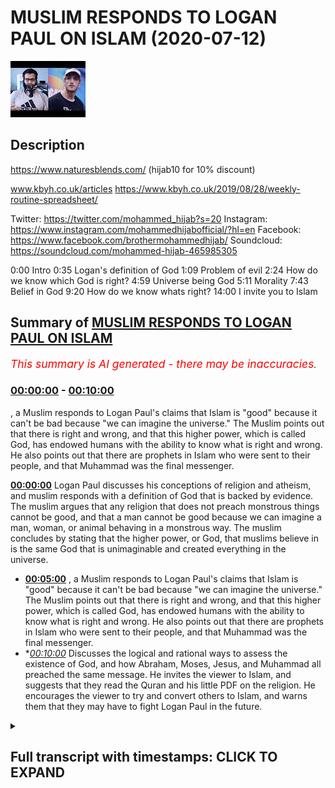 # MUSLIM RESPONDS TO LOGAN PAUL ON ISLAM (2020-07-12)

![alt MUSLIM RESPONDS TO LOGAN PAUL ON ISLAM](W7CdWzs8Lfg.jpg "MUSLIM RESPONDS TO LOGAN PAUL ON ISLAM")

## Description

https://www.naturesblends.com/ (hijab10 for 10% discount)

www.kbyh.co.uk/articles
https://www.kbyh.co.uk/2019/08/28/weekly-routine-spreadsheet/

Twitter: https://twitter.com/mohammed_hijab?s=20
Instagram: https://www.instagram.com/mohammedhijabofficial/?hl=en
Facebook: https://www.facebook.com/brothermohammedhijab/
Soundcloud: https://soundcloud.com/mohammed-hijab-465985305

0:00 Intro
0:35 Logan's definition of God
1:09 Problem of evil
2:24 How do we know which God is right?
4:59 Universe being God
5:11 Morality
7:43 Belief in God
9:20 How do we know whats right?
14:00 I invite you to Islam

## Summary of [MUSLIM RESPONDS TO LOGAN PAUL ON ISLAM](https://www.youtube.com/watch?v=W7CdWzs8Lfg)


*<span style="color:red; font-size:125%">This summary is AI generated - there may be inaccuracies</span>. [](/)*

### [00:00:00](https://www.youtube.com/watch?v=W7CdWzs8Lfg&t=0) - [00:10:00](https://www.youtube.com/watch?v=W7CdWzs8Lfg&t=600)

, a Muslim responds to Logan Paul's claims that Islam is "good" because it can't be bad because "we can imagine the universe." The Muslim points out that there is right and wrong, and that this higher power, which is called God, has endowed humans with the ability to know what is right and wrong. He also points out that there are prophets in Islam who were sent to their people, and that Muhammad was the final messenger.

**[00:00:00](https://www.youtube.com/watch?v=W7CdWzs8Lfg&t=0)** Logan Paul discusses his conceptions of religion and atheism, and muslim responds with a definition of God that is backed by evidence. The muslim argues that any religion that does not preach monstrous things cannot be good, and that a man cannot be good because we can imagine a man, woman, or animal behaving in a monstrous way. The muslim concludes by stating that the higher power, or God, that muslims believe in is the same God that is unimaginable and created everything in the universe.
* **[00:05:00](https://www.youtube.com/watch?v=W7CdWzs8Lfg&t=300)** , a Muslim responds to Logan Paul's claims that Islam is "good" because it can't be bad because "we can imagine the universe." The Muslim points out that there is right and wrong, and that this higher power, which is called God, has endowed humans with the ability to know what is right and wrong. He also points out that there are prophets in Islam who were sent to their people, and that Muhammad was the final messenger.
* **[00:10:00](https://www.youtube.com/watch?v=W7CdWzs8Lfg&t=600)* Discusses the logical and rational ways to assess the existence of God, and how Abraham, Moses, Jesus, and Muhammad all preached the same message. He invites the viewer to Islam, and suggests that they read the Quran and his little PDF on the religion. He encourages the viewer to try and convert others to Islam, and warns them that they may have to fight Logan Paul in the future.

<details><summary><h2>Full transcript with timestamps: CLICK TO EXPAND</h2></summary>

[0:00:00](https://youtu.be/W7CdWzs8Lfg?t=0) make sure that you try these supplements  
[0:00:03](https://youtu.be/W7CdWzs8Lfg?t=3) out there very very good very healthy  
[0:00:05](https://youtu.be/W7CdWzs8Lfg?t=5) natural and you can check the link in  
[0:00:09](https://youtu.be/W7CdWzs8Lfg?t=9) the description box that is nature's  
[0:00:11](https://youtu.be/W7CdWzs8Lfg?t=11) blend black seed oil and they have other  
[0:00:13](https://youtu.be/W7CdWzs8Lfg?t=13) things as well  
[0:00:14](https://youtu.be/W7CdWzs8Lfg?t=14) [Music]  
[0:00:19](https://youtu.be/W7CdWzs8Lfg?t=19) so I was watching this really  
[0:00:21](https://youtu.be/W7CdWzs8Lfg?t=21) interesting podcast from Logan pool and  
[0:00:22](https://youtu.be/W7CdWzs8Lfg?t=22) what he was talking about in that  
[0:00:24](https://youtu.be/W7CdWzs8Lfg?t=24) podcast was some of his conceptions  
[0:00:26](https://youtu.be/W7CdWzs8Lfg?t=26) about religion and I found it intriguing  
[0:00:27](https://youtu.be/W7CdWzs8Lfg?t=27) so I wanted to respond to it the first  
[0:00:30](https://youtu.be/W7CdWzs8Lfg?t=30) thing he says which I found really  
[0:00:31](https://youtu.be/W7CdWzs8Lfg?t=31) intriguing is how he defines what he  
[0:00:34](https://youtu.be/W7CdWzs8Lfg?t=34) believes in so he says III I think  
[0:00:36](https://youtu.be/W7CdWzs8Lfg?t=36) there's some sort of unimaginable thing  
[0:00:42](https://youtu.be/W7CdWzs8Lfg?t=42) that made us in this universe and  
[0:00:44](https://youtu.be/W7CdWzs8Lfg?t=44) everything around us and that for me is  
[0:00:46](https://youtu.be/W7CdWzs8Lfg?t=46) a great definition of God so that takes  
[0:00:48](https://youtu.be/W7CdWzs8Lfg?t=48) him firmly out of atheism and  
[0:00:50](https://youtu.be/W7CdWzs8Lfg?t=50) agnosticism and into at least deism or  
[0:00:52](https://youtu.be/W7CdWzs8Lfg?t=52) theism which is the idea of believing in  
[0:00:55](https://youtu.be/W7CdWzs8Lfg?t=55) God which is actually the position of at  
[0:00:57](https://youtu.be/W7CdWzs8Lfg?t=57) least ninety percent of the American  
[0:00:59](https://youtu.be/W7CdWzs8Lfg?t=59) population according to Pew Research now  
[0:01:02](https://youtu.be/W7CdWzs8Lfg?t=62) the questions that he had which was  
[0:01:03](https://youtu.be/W7CdWzs8Lfg?t=63) confused about was questions relating to  
[0:01:06](https://youtu.be/W7CdWzs8Lfg?t=66) the problem of evil the fact that in his  
[0:01:09](https://youtu.be/W7CdWzs8Lfg?t=69) words religion faith whatever you want  
[0:01:12](https://youtu.be/W7CdWzs8Lfg?t=72) to call it has has led to the deaths of  
[0:01:15](https://youtu.be/W7CdWzs8Lfg?t=75) too many people has led to the the  
[0:01:17](https://youtu.be/W7CdWzs8Lfg?t=77) trauma of too many children and I agree  
[0:01:19](https://youtu.be/W7CdWzs8Lfg?t=79) with a locum poll on that point religion  
[0:01:22](https://youtu.be/W7CdWzs8Lfg?t=82) has actually led to all of those things  
[0:01:23](https://youtu.be/W7CdWzs8Lfg?t=83) but just because religion has led to  
[0:01:26](https://youtu.be/W7CdWzs8Lfg?t=86) those things or the practitioners of  
[0:01:29](https://youtu.be/W7CdWzs8Lfg?t=89) particular religions have done those  
[0:01:31](https://youtu.be/W7CdWzs8Lfg?t=91) things it doesn't mean that said  
[0:01:32](https://youtu.be/W7CdWzs8Lfg?t=92) religions preach those things  
[0:01:34](https://youtu.be/W7CdWzs8Lfg?t=94) so listen differentiation here we have  
[0:01:36](https://youtu.be/W7CdWzs8Lfg?t=96) to differentiate between what religious  
[0:01:38](https://youtu.be/W7CdWzs8Lfg?t=98) people do in the name of religion and  
[0:01:40](https://youtu.be/W7CdWzs8Lfg?t=100) what religions actually say and if you  
[0:01:43](https://youtu.be/W7CdWzs8Lfg?t=103) want to know what religions actually say  
[0:01:44](https://youtu.be/W7CdWzs8Lfg?t=104) you have to read and see as for us as  
[0:01:47](https://youtu.be/W7CdWzs8Lfg?t=107) Muslims it's very clear though we have  
[0:01:49](https://youtu.be/W7CdWzs8Lfg?t=109) bad press and there's lots of things  
[0:01:51](https://youtu.be/W7CdWzs8Lfg?t=111) being said about us the Quran makes it  
[0:01:53](https://youtu.be/W7CdWzs8Lfg?t=113) very clear that what was someone who  
[0:01:55](https://youtu.be/W7CdWzs8Lfg?t=115) kills one person is like killing all of  
[0:01:56](https://youtu.be/W7CdWzs8Lfg?t=116) humanity and the Prophet Muhammad told  
[0:01:59](https://youtu.be/W7CdWzs8Lfg?t=119) us that when I tell my hidden Lemire  
[0:02:02](https://youtu.be/W7CdWzs8Lfg?t=122) ahead yeah tell Jenna whoever kills a  
[0:02:04](https://youtu.be/W7CdWzs8Lfg?t=124) noncombatant non-believer will not smell  
[0:02:07](https://youtu.be/W7CdWzs8Lfg?t=127) the fragrance of heaven including women  
[0:02:10](https://youtu.be/W7CdWzs8Lfg?t=130) and children which in another hadith he  
[0:02:11](https://youtu.be/W7CdWzs8Lfg?t=131) says so despite the  
[0:02:13](https://youtu.be/W7CdWzs8Lfg?t=133) that many religious practitioners act in  
[0:02:15](https://youtu.be/W7CdWzs8Lfg?t=135) monstrous ways it doesn't necessitate  
[0:02:17](https://youtu.be/W7CdWzs8Lfg?t=137) that those religions themselves preach  
[0:02:20](https://youtu.be/W7CdWzs8Lfg?t=140) monstrous things and I think that's an  
[0:02:22](https://youtu.be/W7CdWzs8Lfg?t=142) important crucial differentiation yeah I  
[0:02:24](https://youtu.be/W7CdWzs8Lfg?t=144) I'm not sure I can fully wrap my head  
[0:02:27](https://youtu.be/W7CdWzs8Lfg?t=147) around so many people telling me  
[0:02:30](https://youtu.be/W7CdWzs8Lfg?t=150) different things about their God another  
[0:02:32](https://youtu.be/W7CdWzs8Lfg?t=152) thing he said is that there's so many  
[0:02:34](https://youtu.be/W7CdWzs8Lfg?t=154) different gods and how do we know which  
[0:02:36](https://youtu.be/W7CdWzs8Lfg?t=156) one is the right one well the one you  
[0:02:37](https://youtu.be/W7CdWzs8Lfg?t=157) defined is the right one  
[0:02:39](https://youtu.be/W7CdWzs8Lfg?t=159) you see this is very important you know  
[0:02:40](https://youtu.be/W7CdWzs8Lfg?t=160) you have already Intuit it yeah through  
[0:02:44](https://youtu.be/W7CdWzs8Lfg?t=164) intuition yeah inherently as you put it  
[0:02:47](https://youtu.be/W7CdWzs8Lfg?t=167) in another place in your podcast you  
[0:02:49](https://youtu.be/W7CdWzs8Lfg?t=169) have you have an inherent idea of what  
[0:02:51](https://youtu.be/W7CdWzs8Lfg?t=171) God is the higher power which is  
[0:02:53](https://youtu.be/W7CdWzs8Lfg?t=173) unimaginable that created us in the  
[0:02:54](https://youtu.be/W7CdWzs8Lfg?t=174) universe you put it perfectly I couldn't  
[0:02:57](https://youtu.be/W7CdWzs8Lfg?t=177) have said it any better way that creates  
[0:02:59](https://youtu.be/W7CdWzs8Lfg?t=179) a God that we believe in now this is  
[0:03:01](https://youtu.be/W7CdWzs8Lfg?t=181) backed by evidence there's many people  
[0:03:03](https://youtu.be/W7CdWzs8Lfg?t=183) there was a there was a 2011 study that  
[0:03:06](https://youtu.be/W7CdWzs8Lfg?t=186) was that shows that children that are  
[0:03:09](https://youtu.be/W7CdWzs8Lfg?t=189) born with this belief in a higher power  
[0:03:11](https://youtu.be/W7CdWzs8Lfg?t=191) now when they're this is in 2011 by  
[0:03:14](https://youtu.be/W7CdWzs8Lfg?t=194) Justin Berra in the Oxford or  
[0:03:15](https://youtu.be/W7CdWzs8Lfg?t=195) anthropological society that people are  
[0:03:18](https://youtu.be/W7CdWzs8Lfg?t=198) born with this belief you have that  
[0:03:19](https://youtu.be/W7CdWzs8Lfg?t=199) belief you've expressed that belief the  
[0:03:21](https://youtu.be/W7CdWzs8Lfg?t=201) question is do we believe yeah that the  
[0:03:24](https://youtu.be/W7CdWzs8Lfg?t=204) higher power is a man is it conceivable  
[0:03:27](https://youtu.be/W7CdWzs8Lfg?t=207) that without socialization that we  
[0:03:29](https://youtu.be/W7CdWzs8Lfg?t=209) believe that Jesus is God for the sake  
[0:03:31](https://youtu.be/W7CdWzs8Lfg?t=211) of anger that's the Christian narrative  
[0:03:33](https://youtu.be/W7CdWzs8Lfg?t=213) that Jesus is God could you imagine a  
[0:03:36](https://youtu.be/W7CdWzs8Lfg?t=216) child being born believing there's a  
[0:03:38](https://youtu.be/W7CdWzs8Lfg?t=218) person called Jesus Christ and not only  
[0:03:40](https://youtu.be/W7CdWzs8Lfg?t=220) that there's a person called Jesus  
[0:03:41](https://youtu.be/W7CdWzs8Lfg?t=221) Christ that he's God but not only that  
[0:03:43](https://youtu.be/W7CdWzs8Lfg?t=223) he's God by he's part of a Trinity that  
[0:03:45](https://youtu.be/W7CdWzs8Lfg?t=225) the father is God the Son is God and the  
[0:03:46](https://youtu.be/W7CdWzs8Lfg?t=226) Holy Spirit is God and all three are God  
[0:03:48](https://youtu.be/W7CdWzs8Lfg?t=228) all three persons are one person and all  
[0:03:52](https://youtu.be/W7CdWzs8Lfg?t=232) three persons are one and that that is  
[0:03:55](https://youtu.be/W7CdWzs8Lfg?t=235) God is that something you think without  
[0:03:56](https://youtu.be/W7CdWzs8Lfg?t=236) socialization that people would be would  
[0:03:59](https://youtu.be/W7CdWzs8Lfg?t=239) come about with I don't think so the  
[0:04:02](https://youtu.be/W7CdWzs8Lfg?t=242) idea is what you said the definition of  
[0:04:04](https://youtu.be/W7CdWzs8Lfg?t=244) God is the unimaginable to put it in  
[0:04:08](https://youtu.be/W7CdWzs8Lfg?t=248) your thing that created us in the  
[0:04:09](https://youtu.be/W7CdWzs8Lfg?t=249) universe which is not a man because it  
[0:04:11](https://youtu.be/W7CdWzs8Lfg?t=251) can't be a man because a man is created  
[0:04:13](https://youtu.be/W7CdWzs8Lfg?t=253) it can't be a woman  
[0:04:15](https://youtu.be/W7CdWzs8Lfg?t=255) it can't be a child it can't be a it  
[0:04:18](https://youtu.be/W7CdWzs8Lfg?t=258) can't be something which dies because  
[0:04:20](https://youtu.be/W7CdWzs8Lfg?t=260) God can't die God can't rests you see  
[0:04:22](https://youtu.be/W7CdWzs8Lfg?t=262) the idea the question of different gods  
[0:04:25](https://youtu.be/W7CdWzs8Lfg?t=265) which God to choose from is the God  
[0:04:26](https://youtu.be/W7CdWzs8Lfg?t=266) you already know is exists the the one  
[0:04:29](https://youtu.be/W7CdWzs8Lfg?t=269) that you have mentioned the one who's  
[0:04:31](https://youtu.be/W7CdWzs8Lfg?t=271) unimaginable thing that created us in  
[0:04:33](https://youtu.be/W7CdWzs8Lfg?t=273) the universe that's the right one now  
[0:04:35](https://youtu.be/W7CdWzs8Lfg?t=275) the first thing to do  
[0:04:36](https://youtu.be/W7CdWzs8Lfg?t=276) because you've said that there's so many  
[0:04:37](https://youtu.be/W7CdWzs8Lfg?t=277) different notions of God how do you know  
[0:04:40](https://youtu.be/W7CdWzs8Lfg?t=280) which is the right one anything which  
[0:04:41](https://youtu.be/W7CdWzs8Lfg?t=281) doesn't fit that paradigm which is your  
[0:04:43](https://youtu.be/W7CdWzs8Lfg?t=283) paradigm yeah  
[0:04:45](https://youtu.be/W7CdWzs8Lfg?t=285) cannot be good yeah you dis your  
[0:04:47](https://youtu.be/W7CdWzs8Lfg?t=287) definition anything that doesn't fit  
[0:04:48](https://youtu.be/W7CdWzs8Lfg?t=288) this cannot be good so a man can't be  
[0:04:50](https://youtu.be/W7CdWzs8Lfg?t=290) good because we can imagine a man a  
[0:04:52](https://youtu.be/W7CdWzs8Lfg?t=292) woman can't be good because we can  
[0:04:54](https://youtu.be/W7CdWzs8Lfg?t=294) imagine a woman a an animal can't be  
[0:04:57](https://youtu.be/W7CdWzs8Lfg?t=297) good the universe which are the people  
[0:05:00](https://youtu.be/W7CdWzs8Lfg?t=300) who believe good stuff they talk to the  
[0:05:01](https://youtu.be/W7CdWzs8Lfg?t=301) universe I do which we're gonna come to  
[0:05:03](https://youtu.be/W7CdWzs8Lfg?t=303) can't be good because we can imagine the  
[0:05:06](https://youtu.be/W7CdWzs8Lfg?t=306) universe and the universe was itself a  
[0:05:09](https://youtu.be/W7CdWzs8Lfg?t=309) created thing we're gonna come to this I  
[0:05:11](https://youtu.be/W7CdWzs8Lfg?t=311) think I think the universally accepted  
[0:05:14](https://youtu.be/W7CdWzs8Lfg?t=314) definition of good is like you know  
[0:05:16](https://youtu.be/W7CdWzs8Lfg?t=316) right and wrong you know and something's  
[0:05:19](https://youtu.be/W7CdWzs8Lfg?t=319) right morality general morality we wrap  
[0:05:21](https://youtu.be/W7CdWzs8Lfg?t=321) so you say which is really interesting  
[0:05:23](https://youtu.be/W7CdWzs8Lfg?t=323) because you have a moral position this  
[0:05:25](https://youtu.be/W7CdWzs8Lfg?t=325) is very fine moral position you say you  
[0:05:28](https://youtu.be/W7CdWzs8Lfg?t=328) know what's right and wrong and you can  
[0:05:31](https://youtu.be/W7CdWzs8Lfg?t=331) know what's right and wrong but once  
[0:05:33](https://youtu.be/W7CdWzs8Lfg?t=333) again how do you know you're gonna say  
[0:05:34](https://youtu.be/W7CdWzs8Lfg?t=334) it's kind of it like intuited in the  
[0:05:36](https://youtu.be/W7CdWzs8Lfg?t=336) same way that you know there's an  
[0:05:37](https://youtu.be/W7CdWzs8Lfg?t=337) unimaginable power but then once again  
[0:05:39](https://youtu.be/W7CdWzs8Lfg?t=339) that's I want you to know that that's  
[0:05:41](https://youtu.be/W7CdWzs8Lfg?t=341) against materialist nihilist and  
[0:05:43](https://youtu.be/W7CdWzs8Lfg?t=343) atheistic discourse like for an atheist  
[0:05:46](https://youtu.be/W7CdWzs8Lfg?t=346) there's no way of proving what's right  
[0:05:47](https://youtu.be/W7CdWzs8Lfg?t=347) and wrong you have to understand this  
[0:05:48](https://youtu.be/W7CdWzs8Lfg?t=348) point for someone who does not believe  
[0:05:50](https://youtu.be/W7CdWzs8Lfg?t=350) in a higher power that in Dowell's human  
[0:05:52](https://youtu.be/W7CdWzs8Lfg?t=352) beings with morality the question would  
[0:05:54](https://youtu.be/W7CdWzs8Lfg?t=354) be how would they go about finding out  
[0:05:56](https://youtu.be/W7CdWzs8Lfg?t=356) what's right and wrong yeah it would be  
[0:05:58](https://youtu.be/W7CdWzs8Lfg?t=358) what society comes together and decides  
[0:06:00](https://youtu.be/W7CdWzs8Lfg?t=360) which one Society can decide one thing  
[0:06:02](https://youtu.be/W7CdWzs8Lfg?t=362) and other Society will decide another  
[0:06:04](https://youtu.be/W7CdWzs8Lfg?t=364) thing and historically we've seen  
[0:06:06](https://youtu.be/W7CdWzs8Lfg?t=366) differences in the way people think of  
[0:06:08](https://youtu.be/W7CdWzs8Lfg?t=368) right and wrong so how do we know right  
[0:06:11](https://youtu.be/W7CdWzs8Lfg?t=371) and wrong exist in the first place so  
[0:06:13](https://youtu.be/W7CdWzs8Lfg?t=373) we'd have to say that the thing that  
[0:06:15](https://youtu.be/W7CdWzs8Lfg?t=375) endowed us with this belief in right and  
[0:06:18](https://youtu.be/W7CdWzs8Lfg?t=378) wrong is that higher power the  
[0:06:19](https://youtu.be/W7CdWzs8Lfg?t=379) unimaginable creator that created us in  
[0:06:22](https://youtu.be/W7CdWzs8Lfg?t=382) the universe  
[0:06:22](https://youtu.be/W7CdWzs8Lfg?t=382) okay so there's right and wrong which is  
[0:06:25](https://youtu.be/W7CdWzs8Lfg?t=385) morality but then there's also this  
[0:06:27](https://youtu.be/W7CdWzs8Lfg?t=387) higher power so that the right and wrong  
[0:06:29](https://youtu.be/W7CdWzs8Lfg?t=389) comes from the higher power that would  
[0:06:31](https://youtu.be/W7CdWzs8Lfg?t=391) be something which follows right so I  
[0:06:34](https://youtu.be/W7CdWzs8Lfg?t=394) want you to think about that having sex  
[0:06:36](https://youtu.be/W7CdWzs8Lfg?t=396) before marriage isn't in my opinion  
[0:06:38](https://youtu.be/W7CdWzs8Lfg?t=398) wrong but  
[0:06:40](https://youtu.be/W7CdWzs8Lfg?t=400) according to religion it is you said  
[0:06:42](https://youtu.be/W7CdWzs8Lfg?t=402) having sex before marriage in your  
[0:06:43](https://youtu.be/W7CdWzs8Lfg?t=403) opinion is not wrong but the problem  
[0:06:45](https://youtu.be/W7CdWzs8Lfg?t=405) with this postulation here rather Logan  
[0:06:48](https://youtu.be/W7CdWzs8Lfg?t=408) the problem with this postulation is the  
[0:06:51](https://youtu.be/W7CdWzs8Lfg?t=411) fact that how do you know this is my  
[0:06:53](https://youtu.be/W7CdWzs8Lfg?t=413) question how do you know that that was  
[0:06:54](https://youtu.be/W7CdWzs8Lfg?t=414) an associate belief system you have  
[0:06:57](https://youtu.be/W7CdWzs8Lfg?t=417) because in philosophy they or even in  
[0:06:59](https://youtu.be/W7CdWzs8Lfg?t=419) psychology they have nature versus  
[0:07:01](https://youtu.be/W7CdWzs8Lfg?t=421) nurture right you either born believing  
[0:07:03](https://youtu.be/W7CdWzs8Lfg?t=423) in something like you say you believe in  
[0:07:04](https://youtu.be/W7CdWzs8Lfg?t=424) a higher power intuitively yeah or even  
[0:07:08](https://youtu.be/W7CdWzs8Lfg?t=428) morality isn't rooted for you or your  
[0:07:12](https://youtu.be/W7CdWzs8Lfg?t=432) socialized into that belief system so  
[0:07:14](https://youtu.be/W7CdWzs8Lfg?t=434) how do you know that your believe that  
[0:07:16](https://youtu.be/W7CdWzs8Lfg?t=436) marriage or having sex before marriage  
[0:07:18](https://youtu.be/W7CdWzs8Lfg?t=438) is not something which is in fact  
[0:07:20](https://youtu.be/W7CdWzs8Lfg?t=440) socialized as a product as a social  
[0:07:23](https://youtu.be/W7CdWzs8Lfg?t=443) construct of the 21st century in the  
[0:07:24](https://youtu.be/W7CdWzs8Lfg?t=444) Western world it becomes very difficult  
[0:07:26](https://youtu.be/W7CdWzs8Lfg?t=446) to discern what comes from society and  
[0:07:30](https://youtu.be/W7CdWzs8Lfg?t=450) what comes from the self which is why  
[0:07:33](https://youtu.be/W7CdWzs8Lfg?t=453) there's a need for a higher prescriptive  
[0:07:36](https://youtu.be/W7CdWzs8Lfg?t=456) Authority which we call God to give us  
[0:07:40](https://youtu.be/W7CdWzs8Lfg?t=460) the exact guidelines on how to live life  
[0:07:42](https://youtu.be/W7CdWzs8Lfg?t=462) you see and that higher prescriptive  
[0:07:46](https://youtu.be/W7CdWzs8Lfg?t=466) Authority which is called God the higher  
[0:07:48](https://youtu.be/W7CdWzs8Lfg?t=468) the unimaginable thing that created us  
[0:07:51](https://youtu.be/W7CdWzs8Lfg?t=471) in the universe to use your term must  
[0:07:54](https://youtu.be/W7CdWzs8Lfg?t=474) send that those prescriptions through  
[0:07:57](https://youtu.be/W7CdWzs8Lfg?t=477) means which we can access you see so our  
[0:08:01](https://youtu.be/W7CdWzs8Lfg?t=481) narrative Logan as Muslims is that we  
[0:08:04](https://youtu.be/W7CdWzs8Lfg?t=484) are born believing in God just like you  
[0:08:06](https://youtu.be/W7CdWzs8Lfg?t=486) do this is called the fitrah the fitra  
[0:08:09](https://youtu.be/W7CdWzs8Lfg?t=489) is an innate predisposition to believing  
[0:08:12](https://youtu.be/W7CdWzs8Lfg?t=492) one God the Creator God the powerful God  
[0:08:15](https://youtu.be/W7CdWzs8Lfg?t=495) the one that's all-powerful that the one  
[0:08:17](https://youtu.be/W7CdWzs8Lfg?t=497) that's not a man is not a woman it's not  
[0:08:19](https://youtu.be/W7CdWzs8Lfg?t=499) Jesus is not God doesn't die on the  
[0:08:21](https://youtu.be/W7CdWzs8Lfg?t=501) cross it doesn't rest on the seventh day  
[0:08:23](https://youtu.be/W7CdWzs8Lfg?t=503) God isn't not all of those things for  
[0:08:25](https://youtu.be/W7CdWzs8Lfg?t=505) the Muslim God is the unimaginable  
[0:08:28](https://youtu.be/W7CdWzs8Lfg?t=508) creator that created us and the universe  
[0:08:31](https://youtu.be/W7CdWzs8Lfg?t=511) the unimaginable thing that created us  
[0:08:34](https://youtu.be/W7CdWzs8Lfg?t=514) and the universe your definition of God  
[0:08:36](https://youtu.be/W7CdWzs8Lfg?t=516) is the Muslim definition of God the  
[0:08:38](https://youtu.be/W7CdWzs8Lfg?t=518) Christian definition of God is that God  
[0:08:39](https://youtu.be/W7CdWzs8Lfg?t=519) is the Father the Son and the Holy  
[0:08:42](https://youtu.be/W7CdWzs8Lfg?t=522) Spirit and all three are God this is not  
[0:08:45](https://youtu.be/W7CdWzs8Lfg?t=525) the Muslim definition that's how you do  
[0:08:47](https://youtu.be/W7CdWzs8Lfg?t=527) demarcate between religions here so God  
[0:08:52](https://youtu.be/W7CdWzs8Lfg?t=532) who is this Oh powerful  
[0:08:54](https://youtu.be/W7CdWzs8Lfg?t=534) agency has endowed us with an ability to  
[0:08:58](https://youtu.be/W7CdWzs8Lfg?t=538) know what's right and wrong yes but also  
[0:09:01](https://youtu.be/W7CdWzs8Lfg?t=541) their guidance yeah which is in the case  
[0:09:06](https://youtu.be/W7CdWzs8Lfg?t=546) of the old prophets Abraham Moses Jesus  
[0:09:08](https://youtu.be/W7CdWzs8Lfg?t=548) was there books too that they were sent  
[0:09:11](https://youtu.be/W7CdWzs8Lfg?t=551) to their people and we believe that  
[0:09:12](https://youtu.be/W7CdWzs8Lfg?t=552) prophet muhammad was the final messenger  
[0:09:14](https://youtu.be/W7CdWzs8Lfg?t=554) which was sent to all human human beings  
[0:09:17](https://youtu.be/W7CdWzs8Lfg?t=557) okay so bear in mind that's the  
[0:09:18](https://youtu.be/W7CdWzs8Lfg?t=558) narrative of Islam this or I get confuse  
[0:09:20](https://youtu.be/W7CdWzs8Lfg?t=560) like like who's right and who's wrong  
[0:09:22](https://youtu.be/W7CdWzs8Lfg?t=562) are Muslims wrong because they're Muslim  
[0:09:24](https://youtu.be/W7CdWzs8Lfg?t=564) our Christians are wrong because they're  
[0:09:26](https://youtu.be/W7CdWzs8Lfg?t=566) Christian 8/4 you asked a very good and  
[0:09:29](https://youtu.be/W7CdWzs8Lfg?t=569) inquisitive and powerful question how do  
[0:09:32](https://youtu.be/W7CdWzs8Lfg?t=572) we know what's right and wrong my answer  
[0:09:35](https://youtu.be/W7CdWzs8Lfg?t=575) to you is this listen Logan listen to me  
[0:09:37](https://youtu.be/W7CdWzs8Lfg?t=577) Logan yeah my answer to is this you know  
[0:09:41](https://youtu.be/W7CdWzs8Lfg?t=581) what's right and wrong by using all the  
[0:09:43](https://youtu.be/W7CdWzs8Lfg?t=583) tools at your disposal now what are your  
[0:09:46](https://youtu.be/W7CdWzs8Lfg?t=586) tools that you know what's right and  
[0:09:48](https://youtu.be/W7CdWzs8Lfg?t=588) wrong with number one intuition it's a  
[0:09:51](https://youtu.be/W7CdWzs8Lfg?t=591) very powerful thing how do you know you  
[0:09:52](https://youtu.be/W7CdWzs8Lfg?t=592) exist I think therefore I am  
[0:09:55](https://youtu.be/W7CdWzs8Lfg?t=595) yeah but you can even go further you  
[0:09:58](https://youtu.be/W7CdWzs8Lfg?t=598) know you are because you know you are  
[0:10:00](https://youtu.be/W7CdWzs8Lfg?t=600) self-evident right so the same intuition  
[0:10:04](https://youtu.be/W7CdWzs8Lfg?t=604) that you used to gauge that there was a  
[0:10:06](https://youtu.be/W7CdWzs8Lfg?t=606) higher authority yeah is the same  
[0:10:09](https://youtu.be/W7CdWzs8Lfg?t=609) intuition you can use to determine what  
[0:10:11](https://youtu.be/W7CdWzs8Lfg?t=611) the higher authority isn't like  
[0:10:13](https://youtu.be/W7CdWzs8Lfg?t=613) imaginable it's not a man you know it  
[0:10:16](https://youtu.be/W7CdWzs8Lfg?t=616) already  
[0:10:16](https://youtu.be/W7CdWzs8Lfg?t=616) okay so intuition is one of those tools  
[0:10:19](https://youtu.be/W7CdWzs8Lfg?t=619) another tool is logic or rationality so  
[0:10:23](https://youtu.be/W7CdWzs8Lfg?t=623) God can can God be if God is  
[0:10:26](https://youtu.be/W7CdWzs8Lfg?t=626) all-powerful and is the the all creator  
[0:10:28](https://youtu.be/W7CdWzs8Lfg?t=628) and being can God be in time in the  
[0:10:34](https://youtu.be/W7CdWzs8Lfg?t=634) sense that he was created no God cannot  
[0:10:37](https://youtu.be/W7CdWzs8Lfg?t=637) be created because that would mean that  
[0:10:40](https://youtu.be/W7CdWzs8Lfg?t=640) he has a beginning can gonna have a  
[0:10:41](https://youtu.be/W7CdWzs8Lfg?t=641) beginning no you see can God and I as  
[0:10:46](https://youtu.be/W7CdWzs8Lfg?t=646) the Christians say that God died on the  
[0:10:48](https://youtu.be/W7CdWzs8Lfg?t=648) cross we would say that goes against  
[0:10:49](https://youtu.be/W7CdWzs8Lfg?t=649) rationality in logic can God have a mum  
[0:10:52](https://youtu.be/W7CdWzs8Lfg?t=652) okay how could God have a mum you see  
[0:10:56](https://youtu.be/W7CdWzs8Lfg?t=656) when God is meant to be the the the  
[0:10:58](https://youtu.be/W7CdWzs8Lfg?t=658) unimaginable creator of all things me  
[0:11:00](https://youtu.be/W7CdWzs8Lfg?t=660) and you right according to your  
[0:11:02](https://youtu.be/W7CdWzs8Lfg?t=662) definition so we know we can use  
[0:11:04](https://youtu.be/W7CdWzs8Lfg?t=664) intuition we can use rationality and  
[0:11:07](https://youtu.be/W7CdWzs8Lfg?t=667) logic  
[0:11:07](https://youtu.be/W7CdWzs8Lfg?t=667) to demonstrate what God is and what God  
[0:11:10](https://youtu.be/W7CdWzs8Lfg?t=670) is not yeah so that's that's to answer  
[0:11:13](https://youtu.be/W7CdWzs8Lfg?t=673) your second question and what I'm gonna  
[0:11:15](https://youtu.be/W7CdWzs8Lfg?t=675) do is I'm gonna attach something on the  
[0:11:17](https://youtu.be/W7CdWzs8Lfg?t=677) comment section in the description box  
[0:11:18](https://youtu.be/W7CdWzs8Lfg?t=678) of this video which will give you a  
[0:11:20](https://youtu.be/W7CdWzs8Lfg?t=680) secondary question which is how do we  
[0:11:23](https://youtu.be/W7CdWzs8Lfg?t=683) know that the Prophet Muhammad who we  
[0:11:24](https://youtu.be/W7CdWzs8Lfg?t=684) say as Muslims is in fact a true prophet  
[0:11:27](https://youtu.be/W7CdWzs8Lfg?t=687) so we will say use the same tools use  
[0:11:29](https://youtu.be/W7CdWzs8Lfg?t=689) your logic and rationale a I've written  
[0:11:32](https://youtu.be/W7CdWzs8Lfg?t=692) a very small piece maybe will take you  
[0:11:35](https://youtu.be/W7CdWzs8Lfg?t=695) ten minutes to read maybe even less yeah  
[0:11:37](https://youtu.be/W7CdWzs8Lfg?t=697) on the evidence is that Prophet Muhammad  
[0:11:41](https://youtu.be/W7CdWzs8Lfg?t=701) who's the final prophet we believe is  
[0:11:42](https://youtu.be/W7CdWzs8Lfg?t=702) for all human beings has come with so  
[0:11:45](https://youtu.be/W7CdWzs8Lfg?t=705) please read that in your spare time it  
[0:11:46](https://youtu.be/W7CdWzs8Lfg?t=706) will increase your cultural capital yeah  
[0:11:49](https://youtu.be/W7CdWzs8Lfg?t=709) it will increase your intelligence and  
[0:11:50](https://youtu.be/W7CdWzs8Lfg?t=710) it'll make you a more cultured person  
[0:11:53](https://youtu.be/W7CdWzs8Lfg?t=713) that can discern between different  
[0:11:54](https://youtu.be/W7CdWzs8Lfg?t=714) theologies and religion so if you have  
[0:11:57](https://youtu.be/W7CdWzs8Lfg?t=717) time please take your time to read that  
[0:11:59](https://youtu.be/W7CdWzs8Lfg?t=719) and that after obviously you can read  
[0:12:00](https://youtu.be/W7CdWzs8Lfg?t=720) the Quran as well which is the holy book  
[0:12:02](https://youtu.be/W7CdWzs8Lfg?t=722) of the Muslims you see at 9 minute on 5  
[0:12:06](https://youtu.be/W7CdWzs8Lfg?t=726) seconds you say something really  
[0:12:07](https://youtu.be/W7CdWzs8Lfg?t=727) powerful you're saying you're talking to  
[0:12:09](https://youtu.be/W7CdWzs8Lfg?t=729) the you talk to the universe but I would  
[0:12:13](https://youtu.be/W7CdWzs8Lfg?t=733) say to you look talking to the universe  
[0:12:15](https://youtu.be/W7CdWzs8Lfg?t=735) what you're really saying because you  
[0:12:16](https://youtu.be/W7CdWzs8Lfg?t=736) said in another place that you wish  
[0:12:17](https://youtu.be/W7CdWzs8Lfg?t=737) certain things to the universe which  
[0:12:20](https://youtu.be/W7CdWzs8Lfg?t=740) basically what you're describing is  
[0:12:21](https://youtu.be/W7CdWzs8Lfg?t=741) something called supplication which is  
[0:12:23](https://youtu.be/W7CdWzs8Lfg?t=743) really a kind of prayer right when  
[0:12:25](https://youtu.be/W7CdWzs8Lfg?t=745) you're praying to the universe and you  
[0:12:27](https://youtu.be/W7CdWzs8Lfg?t=747) think that the universe is going to give  
[0:12:28](https://youtu.be/W7CdWzs8Lfg?t=748) you something but the problem is that  
[0:12:30](https://youtu.be/W7CdWzs8Lfg?t=750) the universe doesn't have any agency ok  
[0:12:33](https://youtu.be/W7CdWzs8Lfg?t=753) the universe does is not have agency  
[0:12:35](https://youtu.be/W7CdWzs8Lfg?t=755) it's an inanimate thing so you have to  
[0:12:38](https://youtu.be/W7CdWzs8Lfg?t=758) think about and this is what the Quran  
[0:12:40](https://youtu.be/W7CdWzs8Lfg?t=760) says you know Abraham who we believe is  
[0:12:42](https://youtu.be/W7CdWzs8Lfg?t=762) a prophet who came to his people he said  
[0:12:46](https://youtu.be/W7CdWzs8Lfg?t=766) to he said to his people he said that  
[0:12:51](https://youtu.be/W7CdWzs8Lfg?t=771) they were worshipping certain you know  
[0:12:53](https://youtu.be/W7CdWzs8Lfg?t=773) idols and stuff he said hell yes Malcolm  
[0:12:56](https://youtu.be/W7CdWzs8Lfg?t=776) yeah  
[0:12:57](https://youtu.be/W7CdWzs8Lfg?t=777) if tear down can they hear you if you're  
[0:13:00](https://youtu.be/W7CdWzs8Lfg?t=780) calling to them listen to the question  
[0:13:02](https://youtu.be/W7CdWzs8Lfg?t=782) of Abraham in the Quran can they hear  
[0:13:05](https://youtu.be/W7CdWzs8Lfg?t=785) you if you call to them oh we I'm found  
[0:13:08](https://youtu.be/W7CdWzs8Lfg?t=788) I come oh my I come a yard all wrong Oh  
[0:13:11](https://youtu.be/W7CdWzs8Lfg?t=791) can they benefit you or harm you right  
[0:13:15](https://youtu.be/W7CdWzs8Lfg?t=795) so can the universe benefit you or can  
[0:13:18](https://youtu.be/W7CdWzs8Lfg?t=798) it harm you as you have you got  
[0:13:20](https://youtu.be/W7CdWzs8Lfg?t=800) experience of that have you go ever  
[0:13:21](https://youtu.be/W7CdWzs8Lfg?t=801) of that has come to universe here you  
[0:13:24](https://youtu.be/W7CdWzs8Lfg?t=804) right and what's the evidence of that  
[0:13:26](https://youtu.be/W7CdWzs8Lfg?t=806) it's an inanimate object or entity so in  
[0:13:30](https://youtu.be/W7CdWzs8Lfg?t=810) that case the universe itself is not the  
[0:13:33](https://youtu.be/W7CdWzs8Lfg?t=813) thing or the the agency which you should  
[0:13:37](https://youtu.be/W7CdWzs8Lfg?t=817) direct your supplication we would say it  
[0:13:39](https://youtu.be/W7CdWzs8Lfg?t=819) makes more sense wouldn't it you would  
[0:13:41](https://youtu.be/W7CdWzs8Lfg?t=821) probably agree with me hopefully that  
[0:13:43](https://youtu.be/W7CdWzs8Lfg?t=823) you should be directing your veneration  
[0:13:46](https://youtu.be/W7CdWzs8Lfg?t=826) and your supplication to the creator of  
[0:13:49](https://youtu.be/W7CdWzs8Lfg?t=829) the universe yeah that's what we should  
[0:13:53](https://youtu.be/W7CdWzs8Lfg?t=833) that's the the prophetic way of Abraham  
[0:13:55](https://youtu.be/W7CdWzs8Lfg?t=835) Moses Jesus and all of the prophets that  
[0:13:57](https://youtu.be/W7CdWzs8Lfg?t=837) came including the final prophet prophet  
[0:13:59](https://youtu.be/W7CdWzs8Lfg?t=839) Muhammad and with that logan paul i  
[0:14:01](https://youtu.be/W7CdWzs8Lfg?t=841) invite you to islam yeah you seem like a  
[0:14:04](https://youtu.be/W7CdWzs8Lfg?t=844) very sincere person you know i invited  
[0:14:06](https://youtu.be/W7CdWzs8Lfg?t=846) to slam and write you to the religion of  
[0:14:09](https://youtu.be/W7CdWzs8Lfg?t=849) islam read the quran read my my my  
[0:14:11](https://youtu.be/W7CdWzs8Lfg?t=851) little clearly my little PDF that I've  
[0:14:14](https://youtu.be/W7CdWzs8Lfg?t=854) got for you there you can take ten  
[0:14:16](https://youtu.be/W7CdWzs8Lfg?t=856) minutes of your time  
[0:14:17](https://youtu.be/W7CdWzs8Lfg?t=857) and then you can go back to chaos I as a  
[0:14:20](https://youtu.be/W7CdWzs8Lfg?t=860) Muslim and then when you fight him for  
[0:14:22](https://youtu.be/W7CdWzs8Lfg?t=862) the third time now I don't know what it  
[0:14:24](https://youtu.be/W7CdWzs8Lfg?t=864) will be then you can even have some  
[0:14:26](https://youtu.be/W7CdWzs8Lfg?t=866) success in that hopefully and sell my  
[0:14:29](https://youtu.be/W7CdWzs8Lfg?t=869) way from wall to wall he water  
[0:14:40](https://youtu.be/W7CdWzs8Lfg?t=880) you  
</details>